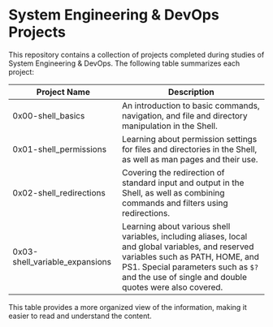 # System Engineering & DevOps Projects

This repository contains a collection of projects completed during studies of System Engineering & DevOps. The following table summarizes each project:

| Project Name | Description |
| --- | --- |
| 0x00-shell_basics | An introduction to basic commands, navigation, and file and directory manipulation in the Shell. |
| 0x01-shell_permissions | Learning about permission settings for files and directories in the Shell, as well as man pages and their use. |
| 0x02-shell_redirections | Covering the redirection of standard input and output in the Shell, as well as combining commands and filters using redirections. |
| 0x03-shell_variable_expansions | Learning about various shell variables, including aliases, local and global variables, and reserved variables such as PATH, HOME, and PS1. Special parameters such as `$?` and the use of single and double quotes were also covered. |

This table provides a more organized view of the information, making it easier to read and understand the content.

